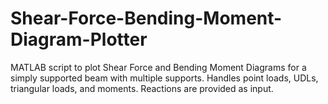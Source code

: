 # Shear-Force-Bending-Moment-Diagram-Plotter
MATLAB script to plot Shear Force and Bending Moment Diagrams for a simply supported beam with multiple supports. Handles point loads, UDLs, triangular loads, and moments. Reactions are provided as input.
